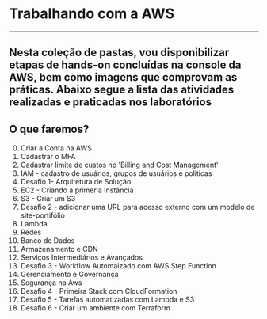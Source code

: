 # Trabalhando com a AWS
--- 
Nesta coleção de pastas, vou disponibilizar etapas de hands-on concluídas na console da AWS, bem como imagens que comprovam as práticas.
Abaixo segue a lista das atividades realizadas e praticadas nos laboratórios
---
## O que faremos?

0) Criar a Conta na AWS
1) Cadastrar o MFA
2) Cadastrar limite de custos no 'Billing and Cost Management' 
3) IAM - cadastro de usuários, grupos de usuários e politicas
4) Desafio 1- Arquitetura de Solução
5) EC2 - Criando a primeria Instância
6) S3 - Criar um S3
7) Desafio 2 - adicionar uma URL para acesso externo com um modelo de site-portifólio
8) Lambda
9) Redes
10) Banco de Dados
11) Armazenamento e CDN
12) Serviços Intermediários e Avançados
13) Desafio 3 - Workflow Automaizado com AWS Step Function
14) Gerenciamento e Governança
15) Segurança na Aws
17) Desafio 4 - Primeira Stack com CloudFormation
18) Desafio 5 - Tarefas automatizadas com Lambda e S3
19) Desafio 6 - Criar um ambiente com Terraform 

